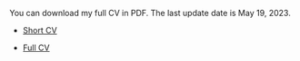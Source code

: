  You can download my full CV in PDF. The last update date is May 19, 2023.

 - <a href="ShortCv.pdf" target="_blank">Short CV </a>
 
 - <a href="FullCv.pdf" target="_blank">Full CV </a>

 
 
